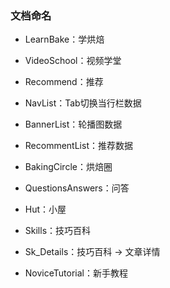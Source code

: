 ### 文档命名

+ LearnBake：学烘焙

+ VideoSchool：视频学堂

+ Recommend：推荐
+ NavList：Tab切换当行栏数据
+ BannerList：轮播图数据
+ RecommentList：推荐数据
+ BakingCircle：烘焙圈
+ QuestionsAnswers：问答
+ Hut：小屋

+ Skills：技巧百科
+ Sk_Details：技巧百科 -> 文章详情

+ NoviceTutorial：新手教程